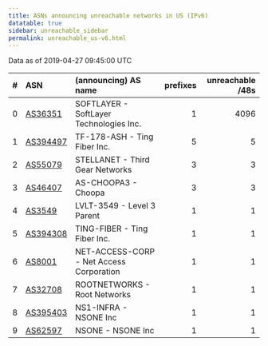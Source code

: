 ```yaml
---
title: ASNs announcing unreachable networks in US (IPv6)
datatable: true
sidebar: unreachable_sidebar
permalink: unreachable_us-v6.html
---
```


Data as of 2019-04-27 09:45:00 UTC


<div class="datatable-begin"></div>

|   # | ASN                                      | (announcing) AS name                     |   prefixes |   unreachable /48s |
|----:|:-----------------------------------------|:-----------------------------------------|-----------:|-------------------:|
|   0 | [AS36351](unreachable_AS36351-v6.html)   | SOFTLAYER - SoftLayer Technologies Inc.  |          1 |               4096 |
|   1 | [AS394497](unreachable_AS394497-v6.html) | TF-178-ASH - Ting Fiber Inc.             |          5 |                  5 |
|   2 | [AS55079](unreachable_AS55079-v6.html)   | STELLANET - Third Gear Networks          |          3 |                  3 |
|   3 | [AS46407](unreachable_AS46407-v6.html)   | AS-CHOOPA3 - Choopa                      |          3 |                  3 |
|   4 | [AS3549](unreachable_AS3549-v6.html)     | LVLT-3549 - Level 3 Parent               |          1 |                  1 |
|   5 | [AS394308](unreachable_AS394308-v6.html) | TING-FIBER - Ting Fiber Inc.             |          1 |                  1 |
|   6 | [AS8001](unreachable_AS8001-v6.html)     | NET-ACCESS-CORP - Net Access Corporation |          1 |                  1 |
|   7 | [AS32708](unreachable_AS32708-v6.html)   | ROOTNETWORKS - Root Networks             |          1 |                  1 |
|   8 | [AS395403](unreachable_AS395403-v6.html) | NS1-INFRA - NSONE Inc                    |          1 |                  1 |
|   9 | [AS62597](unreachable_AS62597-v6.html)   | NSONE - NSONE Inc                        |          1 |                  1 |

<div class="datatable-end"></div>